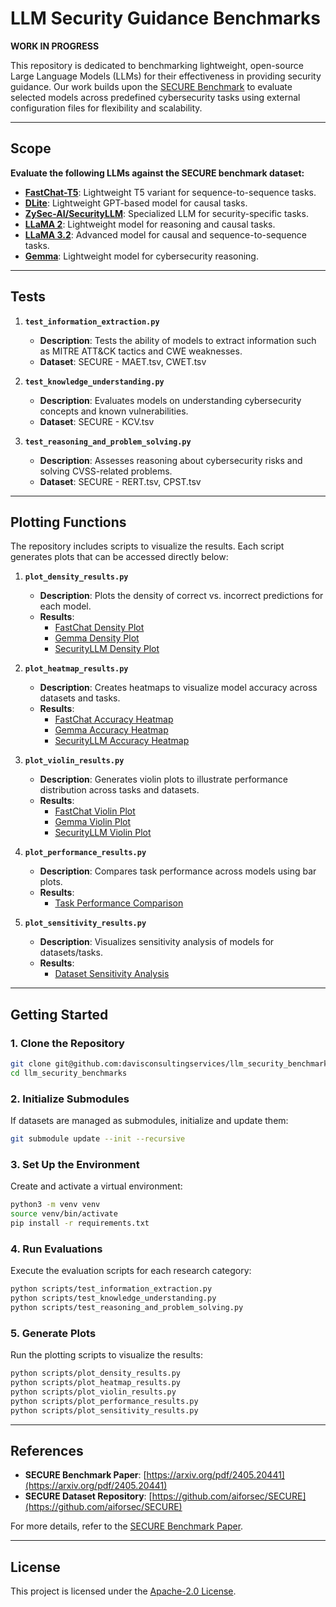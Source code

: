 # **LLM Security Guidance Benchmarks**

**WORK IN PROGRESS**

This repository is dedicated to benchmarking lightweight, open-source Large Language Models (LLMs) for their effectiveness in providing security guidance. Our work builds upon the [SECURE Benchmark](https://arxiv.org/pdf/2405.20441) to evaluate selected models across predefined cybersecurity tasks using external configuration files for flexibility and scalability.

---

## **Scope**

**Evaluate the following LLMs against the SECURE benchmark dataset:**

- [**FastChat-T5**](https://huggingface.co/lmsys/fastchat-t5): Lightweight T5 variant for sequence-to-sequence tasks.
- [**DLite**](https://huggingface.co/aisquared/dlite-v2-1_5b): Lightweight GPT-based model for causal tasks.
- [**ZySec-AI/SecurityLLM**](https://huggingface.co/ZySec-AI/SecurityLLM): Specialized LLM for security-specific tasks.
- [**LLaMA 2**](https://huggingface.co/meta-llama/Llama-2-7b-hf): Lightweight model for reasoning and causal tasks.
- [**LLaMA 3.2**](https://huggingface.co/meta-llama/Llama-3.2-3B): Advanced model for causal and sequence-to-sequence tasks.
- [**Gemma**](https://huggingface.co/gemma-ai): Lightweight model for cybersecurity reasoning.

---

## **Tests**

1. **`test_information_extraction.py`**  
   - **Description**: Tests the ability of models to extract information such as MITRE ATT&CK tactics and CWE weaknesses.
   - **Dataset**: SECURE - MAET.tsv, CWET.tsv

2. **`test_knowledge_understanding.py`**  
   - **Description**: Evaluates models on understanding cybersecurity concepts and known vulnerabilities.
   - **Dataset**: SECURE - KCV.tsv

3. **`test_reasoning_and_problem_solving.py`**  
   - **Description**: Assesses reasoning about cybersecurity risks and solving CVSS-related problems.
   - **Dataset**: SECURE - RERT.tsv, CPST.tsv

---

## **Plotting Functions**

The repository includes scripts to visualize the results. Each script generates plots that can be accessed directly below:

1. **`plot_density_results.py`**  
   - **Description**: Plots the density of correct vs. incorrect predictions for each model.  
   - **Results**:  
     - [FastChat Density Plot](results/plots/fastchat_correct_vs_incorrect_density.png)  
     - [Gemma Density Plot](results/plots/gemma.csv_correct_vs_incorrect_density.png)  
     - [SecurityLLM Density Plot](results/plots/securityllm.csv_correct_vs_incorrect_density.png)

2. **`plot_heatmap_results.py`**  
   - **Description**: Creates heatmaps to visualize model accuracy across datasets and tasks.  
   - **Results**:  
     - [FastChat Accuracy Heatmap](results/plots/fastchat_accuracy_heatmap.png)  
     - [Gemma Accuracy Heatmap](results/plots/gemma.csv_accuracy_heatmap.png)  
     - [SecurityLLM Accuracy Heatmap](results/plots/securityllm.csv_accuracy_heatmap.png)

3. **`plot_violin_results.py`**  
   - **Description**: Generates violin plots to illustrate performance distribution across tasks and datasets.  
   - **Results**:  
     - [FastChat Violin Plot](results/plots/fastchat_violinplot_by_task_and_dataset.png)  
     - [Gemma Violin Plot](results/plots/gemma.csv_violinplot_by_task_and_dataset.png)  
     - [SecurityLLM Violin Plot](results/plots/securityllm.csv_violinplot_by_task_and_dataset.png)

4. **`plot_performance_results.py`**  
   - **Description**: Compares task performance across models using bar plots.  
   - **Results**:  
     - [Task Performance Comparison](results/plots/task_performance_comparison_across_models.png)

5. **`plot_sensitivity_results.py`**  
   - **Description**: Visualizes sensitivity analysis of models for datasets/tasks.  
   - **Results**:  
     - [Dataset Sensitivity Analysis](results/plots/dataset_sensitivity_analysis.png)

---

## **Getting Started**

### **1. Clone the Repository**
```bash
git clone git@github.com:davisconsultingservices/llm_security_benchmarks.git
cd llm_security_benchmarks
```

### **2. Initialize Submodules**
If datasets are managed as submodules, initialize and update them:
```bash
git submodule update --init --recursive
```

### **3. Set Up the Environment**
Create and activate a virtual environment:
```bash
python3 -m venv venv
source venv/bin/activate
pip install -r requirements.txt
```

### **4. Run Evaluations**
Execute the evaluation scripts for each research category:
```bash
python scripts/test_information_extraction.py
python scripts/test_knowledge_understanding.py
python scripts/test_reasoning_and_problem_solving.py
```

### **5. Generate Plots**
Run the plotting scripts to visualize the results:
```bash
python scripts/plot_density_results.py
python scripts/plot_heatmap_results.py
python scripts/plot_violin_results.py
python scripts/plot_performance_results.py
python scripts/plot_sensitivity_results.py
```

---

## **References**

- **SECURE Benchmark Paper**: [https://arxiv.org/pdf/2405.20441](https://arxiv.org/pdf/2405.20441)
- **SECURE Dataset Repository**: [https://github.com/aiforsec/SECURE](https://github.com/aiforsec/SECURE)

For more details, refer to the [SECURE Benchmark Paper](https://arxiv.org/pdf/2405.20441).

---

## **License**

This project is licensed under the [Apache-2.0 License](LICENSE).
